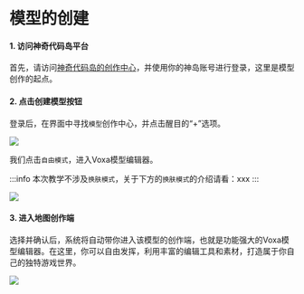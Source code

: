 # 模型的创建

#### 1. 访问神奇代码岛平台

首先，请访问[神奇代码岛的创作中心](https://dao3.fun/creator)，并使用你的神岛账号进行登录，这里是模型创作的起点。

#### 2. 点击创建模型按钮

登录后，在界面中寻找`模型`创作中心，并点击醒目的“+”选项。

![](/QQ20241112-215408.png)

我们点击`自由模式`，进入Voxa模型编辑器。

:::info
本次教学不涉及`换肤模式`，关于下方的`换肤模式`的介绍请看：xxx
:::

![](/QQ20241112-215533.png)


#### 3. 进入地图创作端

选择并确认后，系统将自动带你进入该模型的创作端，也就是功能强大的Voxa模型编辑器。在这里，你可以自由发挥，利用丰富的编辑工具和素材，打造属于你自己的独特游戏世界。

![](/QQ20241112-215917.png)

